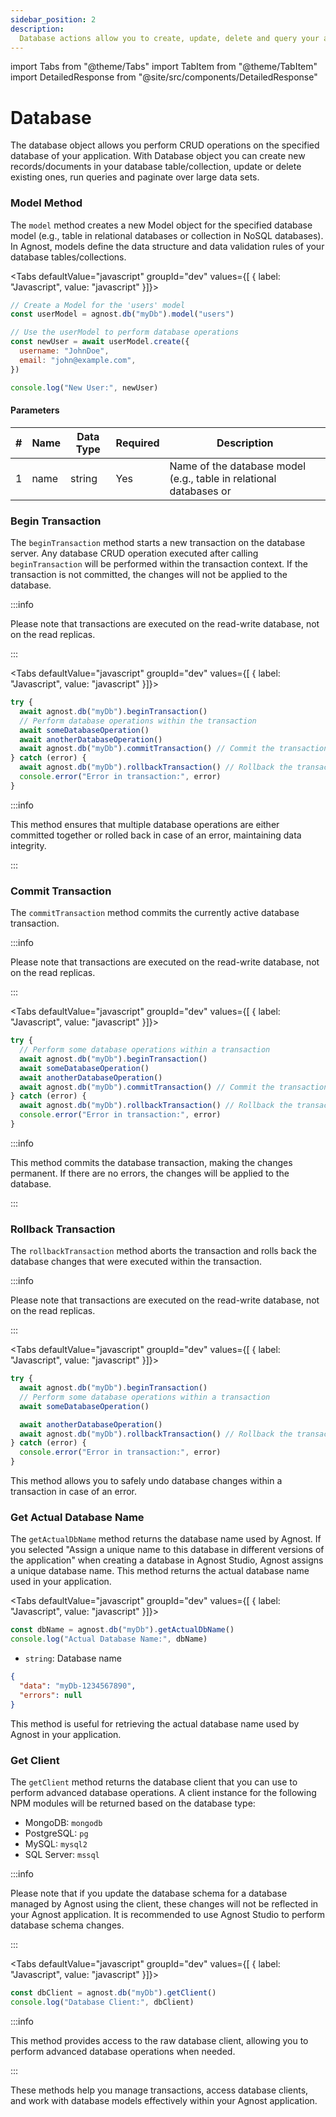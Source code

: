 ```yaml
---
sidebar_position: 2
description:
  Database actions allow you to create, update, delete and query your app data.
---
```


import Tabs from "@theme/Tabs"
import TabItem from "@theme/TabItem"
import DetailedResponse from "@site/src/components/DetailedResponse"

# Database

The database object allows you perform CRUD operations on the specified database
of your application. With Database object you can create new records/documents
in your database table/collection, update or delete existing ones, run queries
and paginate over large data sets.

### Model Method

The `model` method creates a new Model object for the specified database model
(e.g., table in relational databases or collection in NoSQL databases). In
Agnost, models define the data structure and data validation rules of your
database tables/collections.

<Tabs defaultValue="javascript" groupId="dev" values={[ { label: "Javascript", value: "javascript" }]}>


<TabItem value="javascript">


```javascript
// Create a Model for the 'users' model
const userModel = agnost.db("myDb").model("users")

// Use the userModel to perform database operations
const newUser = await userModel.create({
  username: "JohnDoe",
  email: "john@example.com",
})

console.log("New User:", newUser)
```

</TabItem>
</Tabs>


#### Parameters

| #   | Name | Data Type | Required | Description                                                        |
| --- | ---- | --------- | -------- | ------------------------------------------------------------------ |
| 1   | name | string    | Yes      | Name of the database model (e.g., table in relational databases or | collection in NoSQL databases). |

### Begin Transaction

The `beginTransaction` method starts a new transaction on the database server.
Any database CRUD operation executed after calling `beginTransaction` will be
performed within the transaction context. If the transaction is not committed,
the changes will not be applied to the database.

:::info

Please note that transactions are executed on the read-write database, not on
the read replicas.

:::

<Tabs defaultValue="javascript" groupId="dev" values={[ { label: "Javascript", value: "javascript" }]}>


<TabItem value="javascript">


```javascript
try {
  await agnost.db("myDb").beginTransaction()
  // Perform database operations within the transaction
  await someDatabaseOperation()
  await anotherDatabaseOperation()
  await agnost.db("myDb").commitTransaction() // Commit the transaction
} catch (error) {
  await agnost.db("myDb").rollbackTransaction() // Rollback the transaction on error
  console.error("Error in transaction:", error)
}
```

</TabItem>
</Tabs>


:::info

This method ensures that multiple database operations are either committed
together or rolled back in case of an error, maintaining data integrity.

:::

### Commit Transaction

The `commitTransaction` method commits the currently active database
transaction.

:::info

Please note that transactions are executed on the read-write database, not on
the read replicas.

:::

<Tabs defaultValue="javascript" groupId="dev" values={[ { label: "Javascript", value: "javascript" }]}>


<TabItem value="javascript">


```javascript
try {
  // Perform some database operations within a transaction
  await agnost.db("myDb").beginTransaction()
  await someDatabaseOperation()
  await anotherDatabaseOperation()
  await agnost.db("myDb").commitTransaction() // Commit the transaction
} catch (error) {
  await agnost.db("myDb").rollbackTransaction() // Rollback the transaction on error
  console.error("Error in transaction:", error)
}
```

</TabItem>
</Tabs>


:::info

This method commits the database transaction, making the changes permanent. If
there are no errors, the changes will be applied to the database.

:::

### Rollback Transaction

The `rollbackTransaction` method aborts the transaction and rolls back the
database changes that were executed within the transaction.

:::info

Please note that transactions are executed on the read-write database, not on
the read replicas.

:::

<Tabs defaultValue="javascript" groupId="dev" values={[ { label: "Javascript", value: "javascript" }]}>


<TabItem value="javascript">


```javascript
try {
  await agnost.db("myDb").beginTransaction()
  // Perform some database operations within a transaction
  await someDatabaseOperation()

  await anotherDatabaseOperation()
  await agnost.db("myDb").rollbackTransaction() // Rollback the transaction
} catch (error) {
  console.error("Error in transaction:", error)
}
```

</TabItem>
</Tabs>


This method allows you to safely undo database changes within a transaction in
case of an error.

### Get Actual Database Name

The `getActualDbName` method returns the database name used by Agnost. If you
selected "Assign a unique name to this database in different versions of the
application" when creating a database in Agnost Studio, Agnost assigns a unique
database name. This method returns the actual database name used in your
application.

<Tabs defaultValue="javascript" groupId="dev" values={[ { label: "Javascript", value: "javascript" }]}>


<TabItem value="javascript">


```javascript
const dbName = agnost.db("myDb").getActualDbName()
console.log("Actual Database Name:", dbName)
```

</TabItem>
</Tabs>


<DetailedResponse title="Example response">


- `string`: Database name

```json
{
  "data": "myDb-1234567890",
  "errors": null
}
```

</DetailedResponse>


This method is useful for retrieving the actual database name used by Agnost in
your application.

### Get Client

The `getClient` method returns the database client that you can use to perform
advanced database operations. A client instance for the following NPM modules
will be returned based on the database type:

- MongoDB: `mongodb`
- PostgreSQL: `pg`
- MySQL: `mysql2`
- SQL Server: `mssql`

:::info

Please note that if you update the database schema for a database managed by
Agnost using the client, these changes will not be reflected in your Agnost
application. It is recommended to use Agnost Studio to perform database schema
changes.

:::

<Tabs defaultValue="javascript" groupId="dev" values={[ { label: "Javascript", value: "javascript" }]}>


<TabItem value="javascript">


```javascript
const dbClient = agnost.db("myDb").getClient()
console.log("Database Client:", dbClient)
```

</TabItem>
</Tabs>


:::info

This method provides access to the raw database client, allowing you to perform
advanced database operations when needed.

:::

These methods help you manage transactions, access database clients, and work
with database models effectively within your Agnost application.

